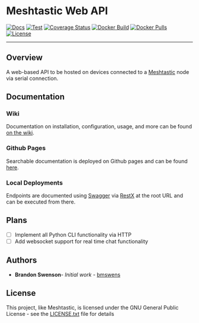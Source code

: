 # Meshtastic Web API

[![Docs](https://img.shields.io/badge/Docs-Deployed-brightgreen)](https://bmswens.github.io/Meshtastic-Web-API/)
[![Test](https://github.com/bmswens/Meshtastic-REST-API/actions/workflows/Test.yml/badge.svg)](https://github.com/bmswens/Meshtastic-REST-API/actions/workflows/Test.yml)
[![Coverage Status](https://coveralls.io/repos/github/bmswens/Meshtastic-Web-API/badge.svg?branch=main)](https://coveralls.io/github/bmswens/Meshtastic-Web-API?branch=main)
[![Docker Build](https://img.shields.io/badge/Docker%20Build-Automated-brightgreen)](https://github.com/bmswens/Meshtastic-Web-API/actions/workflows/docker.yml)
[![Docker Pulls](https://img.shields.io/docker/pulls/bmswens/meshtastic-web-api)](https://hub.docker.com/repository/docker/bmswens/meshtastic-web-api)
[![License](https://img.shields.io/github/license/bmswens/Meshtastic-REST-API)](https://github.com/bmswens/Meshtastic-REST-API/blob/master/LICENSE.txt)


---
## Overview
A web-based API to be hosted on devices connected to a [Meshtastic](https://github.com/meshtastic) node via serial connection.

## Documentation

### Wiki
Documentation on installation, configuration, usage, and more can be found [on the wiki](https://github.com/bmswens/Meshtastic-Web-API/wiki).

### Github Pages
Searchable documentation is deployed on Github pages and can be found [here](https://bmswens.github.io/Meshtastic-Web-API/).

### Local Deployments
Endpoints are documented using [Swagger](https://swagger.io/) via [RestX](https://flask-restx.readthedocs.io/en/latest/index.html) at the root URL and can be executed from there.

## Plans
- [ ] Implement all Python CLI functionality via HTTP
- [ ] Add websocket support for real time chat functionality

## Authors

* **Brandon Swenson**- *Initial work* - [bmswens](https://github.com/bmswens)

## License

This project, like Meshtastic, is licensed under the GNU General Public License - see the [LICENSE.txt](LICENSE.txt) file for details
